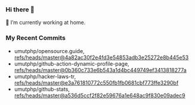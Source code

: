 ### Hi there 👋
🔭 I’m currently working at home.

### My Recent Commits
<!-- START gadpp -->
- umutphp/opensource.guide, [refs/heads/master@4a82ac30f2e4fd3e54853adb3e25272e8b445e53](https://github.com/umutphp/opensource.guide/commit/4a82ac30f2e4fd3e54853adb3e25272e8b445e53)
- umutphp/github-action-dynamic-profile-page, [refs/heads/master@0b360c733e6b543a1d4bc449749ef3413818277a](https://github.com/umutphp/github-action-dynamic-profile-page/commit/0b360c733e6b543a1d4bc449749ef3413818277a)
- umutphp/hacker-laws-tr, [refs/heads/master@e3a761810772c550fb1fb0681cbf773ffe3290bf](https://github.com/umutphp/hacker-laws-tr/commit/e3a761810772c550fb1fb0681cbf773ffe3290bf)
- umutphp/github-stats, [refs/heads/master@a536d5ccf2f82e59676a1e648ac9f830e09adec9](https://github.com/umutphp/github-stats/commit/a536d5ccf2f82e59676a1e648ac9f830e09adec9)
